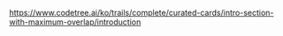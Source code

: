 https://www.codetree.ai/ko/trails/complete/curated-cards/intro-section-with-maximum-overlap/introduction